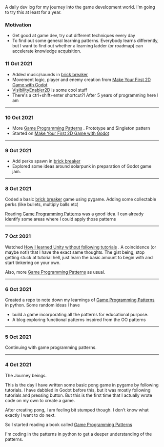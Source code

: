 A daily dev log for my journey into the game development world. I'm going to try this at least for a year.  

### Motivation

- Get good at game dev, try out different techniques every day
- To find out some general learning patterns. Everybody learns differently, but I want to find out whether a learning ladder (or roadmap) can accelerate knowledge acquisition.

### 11 Oct 2021

- Added music/sounds in [brick breaker](https://github.com/bejoygm/game-experiments)
- Movement logic, player and enemy creation from [Make Your First 2D Game with Godot](https://www.youtube.com/watch?v=Mc13Z2gboEk) 
- [VisibilityEnabler2D](https://docs.godotengine.org/en/stable/classes/class_visibilityenabler2d.html#visibilityenabler2d) is some cool stuff
- There's a ctrl+shift+enter shortcut?! After 5 years of programming here I am

---

### 10 Oct 2021

- More [Game Programming Patterns](https://gameprogrammingpatterns.com/) . Prototype and Singleton pattern
- Started on [Make Your First 2D Game with Godot](https://www.youtube.com/watch?v=Mc13Z2gboEk) 

---

### 9 Oct 2021

- Add perks spawn in [brick breaker](https://github.com/bejoygm/game-experiments)
- Explored some ideas around solarpunk in preparation of Godot game jam.

---

### 8 Oct 2021

Coded a basic [brick breaker](https://github.com/bejoygm/game-experiments) game using pygame. Adding some collectable perks (like bullets, multiply balls etc)

Reading [Game Programming Patterns](https://gameprogrammingpatterns.com/) was a good idea. I can already identify some areas where I could apply those patterns

---

### 7 Oct 2021

Watched [How I learned Unity without following tutorials](https://www.youtube.com/watch?v=vFjXKOXdgGo) . A coincidence (or maybe not!) that I have the exact same thoughts. The gist being, stop getting stuck at tutorial hell, just learn the basic amount to begin with and start tinkering on your own.

Also, more [Game Programming Patterns](https://gameprogrammingpatterns.com/) as usual.

---

### 6 Oct 2021

Created a repo to note down my learnings of [Game Programming Patterns](https://gameprogrammingpatterns.com/) in python. Some random ideas I have

- build a game incorporating all the patterns for educational purpose.
- A blog exploring functional patterns inspired from the OO patterns

---

### 5 Oct 2021

Continuing with game programming patterns.

---

### 4 Oct 2021

The Journey beings.

This is the day I have written some basic pong game in pygame by following tutorials. I have dabbled in Godot before this, but it was mostly following tutorials and pressing button. But this is the first time that I actually wrote code on my own to create a game.

After creating pong, I am feeling bit stumped though. I don't know what exactly I want to do next.

So I started reading a book called [Game Programming Patterns](https://gameprogrammingpatterns.com/)

I'm coding in the patterns in python to get a deeper understanding of the patterns.


